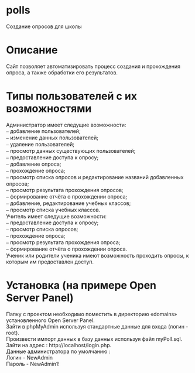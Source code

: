 # polls
Создание опросов для школы<br>
# Описание
Сайт позволяет автоматизировать процесс создания и прохождения опроса, а также обработки его результатов.<br>
# Типы пользователей с их возможностями<br>
Администратор имеет следущие возможности:<br>
⎯ добавление пользователей;<br>
⎯ изменение данных пользователей;<br>
⎯ удаление пользователей;<br>
⎯ просмотр данных существующих пользователей;<br>
⎯ предоставление доступа к опросу;<br>
⎯ добавление опроса;<br>
⎯ прохождение опроса;<br>
⎯ просмотр списка опросов и редактирование названий добавленных опросов;<br>
⎯ просмотр результата прохождения опросов;<br>
⎯ формирование отчёта о прохождении опроса;<br>
⎯ добавление, редактирование учебных классов;<br>
⎯ просмотр списка учебных классов.<br>
Учитель имеет следущие возможности:<br>
⎯ предоставление доступа к опросу;<br>
⎯ просмотр списка опросов;<br>
⎯ прохождение опроса;<br>
⎯ просмотр результата прохождения опроса;<br>
⎯ формирование отчёта о прохождении опроса.<br>
Ученик или родители ученика имеют возможность проходить  опросы, к которым им предоставлен доступ.<br>
# Установка (на примере Open Server Panel)
Папку с проектом необходимо поместить в директорию «domains» установленного Open Server Panel.<br>
Зайти в phpMyAdmin используя стандартные данные для входа (логин - root).<br>
Произвести импорт данных в базу данных используя файл myPoll.sql.<br>
Зайти на адрес : http://localhost/login.php.<br>
Данные администратора по умолчанию :<br>
Логин - NewAdmin<br>
Пароль - NewAdmin1!<br>
